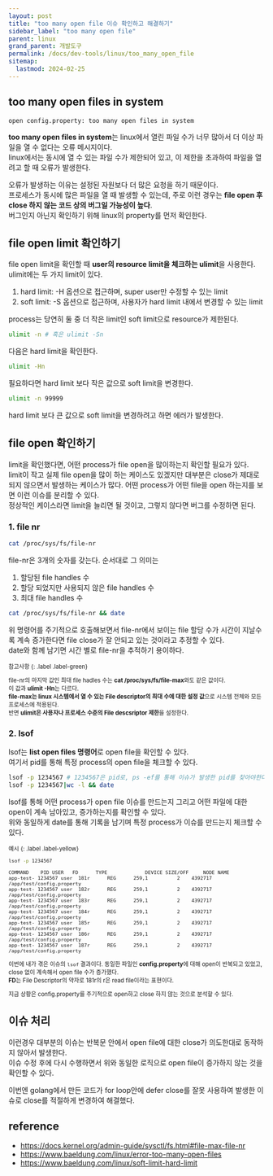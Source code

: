 ```yaml
---
layout: post
title: "too many open file 이슈 확인하고 해결하기"
sidebar_label: "too many open file"
parent: linux
grand_parent: 개발도구
permalink: /docs/dev-tools/linux/too_many_open_file
sitemap:
  lastmod: 2024-02-25
---
```


## too many open files in system

 ```
 open config.property: too many open files in system
 ```

**too many open files in system**는 linux에서 열린 파일 수가 너무 많아서 더 이상 파일을 열 수 없다는 오류 메시지이다.  
linux에서는 동시에 열 수 있는 파일 수가 제한되어 있고, 이 제한을 초과하여 파일을 열려고 할 때 오류가 발생한다.

오류가 발생하는 이유는 설정된 자원보다 더 많은 요청을 하기 때문이다.  
프로세스가 동시에 많은 파일을 열 때 발생할 수 있는데, 주로 이런 경우는 **file open 후 close 하지 않는 코드 상의 버그일 가능성이 높다**.  
버그인지 아닌지 확인하기 위해 linux의 property를 먼저 확인한다.


## file open limit 확인하기

file open limit을 확인할 때 **user의 resource limit을 체크하는 ulimit**을 사용한다.  
ulimit에는 두 가지 limit이 있다.

1. hard limit: -H 옵션으로 접근하며, super user만 수정할 수 있는 limit
2. soft limit: -S 옵션으로 접근하며, 사용자가 hard limit 내에서 변경할 수 있는 limit

process는 당연히 둘 중 더 작은 limit인 soft limit으로 resource가 제한된다.

 ```bash
 ulimit -n # 혹은 ulimit -Sn
 ```

다음은 hard limit을 확인한다.

 ```bash
 ulimit -Hn
 ```

필요하다면 hard limit 보다 작은 값으로 soft limit을 변경한다.

 ```bash
 ulimit -n 99999
 ```

hard limit 보다 큰 값으로 soft limit을 변경하려고 하면 에러가 발생한다.


## file open 확인하기

limit을 확인했다면, 어떤 process가 file open을 많이하는지 확인할 필요가 있다.  
limit이 작고 실제 file open을 많이 하는 케이스도 있겠지만 대부분은 close가 제대로 되지 않으면서 발생하는 케이스가 많다.
어떤 process가 어떤 file을 open 하는지를 보면 이런 이슈를 분리할 수 있다.  
정상적인 케이스라면 limit을 늘리면 될 것이고, 그렇지 않다면 버그를 수정하면 된다.

### 1. file nr

 ```bash
 cat /proc/sys/fs/file-nr
 ```

file-nr은 3개의 숫자를 갖는다. 순서대로 그 의미는
1. 할당된 file handles 수
2. 할당 되었지만 사용되지 않은 file handles 수
3. 최대 file handles 수


 ```bash
 cat /proc/sys/fs/file-nr && date
 ```

위 명령어를 주기적으로 호출해보면서 file-nr에서 보이는 file 할당 수가 시간이 지날수록 계속 증가한다면 file close가 잘 안되고 있는 것이라고 추정할 수 있다.  
date와 함께 남기면 시간 별로 file-nr을 추적하기 용이하다.

<div class="code-example" markdown="1" style="font-size: 0.8em">
참고사항
{: .label .label-green}  

file-nr의 마지막 값인 최대 file hadles 수는 **cat /proc/sys/fs/file-max**와도 같은 값이다.  
이 값과 **ulimit -Hn**는 다르다.  
**file-max는 linux 시스템에서 열 수 있는 File descriptor의 최대 수에 대한 설정 값**으로 시스템 전체와 모든 프로세스에 적용된다.  
반면 **ulimit은 사용자나 프로세스 수준의 File descsriptor 제한**을 설정한다.
</div>


### 2. lsof

lsof는 **list open files 명령어**로 open file을 확인할 수 있다.  
여기서 pid를 통해 특정 process의 open file을 체크할 수 있다.

 ```bash
 lsof -p 1234567 # 1234567은 pid로, ps -ef를 통해 이슈가 발생한 pid를 찾아야한다.
 lsof -p 1234567|wc -l && date
 ```

lsof를 통해 어떤 process가 open file 이슈를 만드는지 그리고 어떤 파일에 대한 open이 계속 남아있고, 증가하는지를 확인할 수 있다.  
위와 동일하게 date를 통해 기록을 남기며 특정 process가 이슈를 만드는지 체크할 수 있다.

<div class="code-example" markdown="1" style="font-size: 0.8em">
예시
{: .label .label-yellow}  

```bash
lsof -p 1234567
```

 ```
 COMMAND    PID USER   FD      TYPE             DEVICE SIZE/OFF     NODE NAME    
 app-test- 1234567 user  181r      REG      259,1          2    4392717 /app/test/config.property
 app-test- 1234567 user  182r      REG      259,1          2    4392717 /app/test/config.property
 app-test- 1234567 user  183r      REG      259,1          2    4392717 /app/test/config.property
 app-test- 1234567 user  184r      REG      259,1          2    4392717 /app/test/config.property
 app-test- 1234567 user  185r      REG      259,1          2    4392717 /app/test/config.property
 app-test- 1234567 user  186r      REG      259,1          2    4392717 /app/test/config.property
 app-test- 1234567 user  187r      REG      259,1          2    4392717 /app/test/config.property
 ```

이번에 내가 겪은 이슈의 `lsof` 결과이다. 동일한 파일인 **config.property**에 대해 open이 반복되고 있었고, close 없이 계속해서 open file 수가 증가했다.  
**FD**는 File Descriptor의 약자로 181r의 r은 read file이라는 표현이다.  

지금 상황은 config.property를 주기적으로 open하고 close 하지 않는 것으로 분석할 수 있다.
</div>


## 이슈 처리

이런경우 대부분의 이슈는 반복문 안에서 open file에 대한 close가 의도한대로 동작하지 않아서 발생한다.    
이슈 수정 후에 다시 수행하면서 위와 동일한 로직으로 open file이 증가하지 않는 것을 확인할 수 있다.

이번엔 golang에서 만든 코드가 for loop안에 defer close를 잘못 사용하여 발생한 이슈로 close를 적절하게 변경하여 해결했다.

## reference

- https://docs.kernel.org/admin-guide/sysctl/fs.html#file-max-file-nr
- https://www.baeldung.com/linux/error-too-many-open-files
- https://www.baeldung.com/linux/soft-limit-hard-limit
